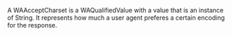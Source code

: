 A WAAcceptCharset is a WAQualifiedValue with a value that is an instance of String. It represents how much a user agent preferes a certain encoding for the response.